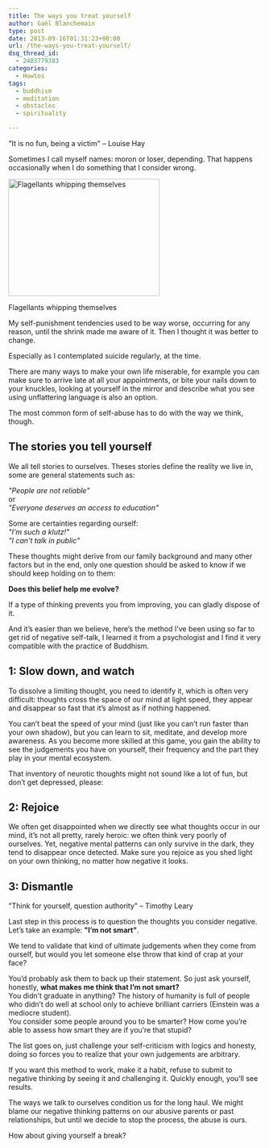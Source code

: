 ```yaml
---
title: The ways you treat yourself
author: Gaël Blanchemain
type: post
date: 2013-09-16T01:31:23+00:00
url: /the-ways-you-treat-yourself/
dsq_thread_id:
  - 2403779383
categories:
  - Howtos
tags:
  - buddhism
  - meditation
  - obstacles
  - spirituality

---
```

"It is no fun, being a victim" &#8211; Louise Hay

Sometimes I call myself names: moron or loser, depending. That happens occasionally when I do something that I consider wrong. 

<div id="attachment_6536" style="width: 310px" class="wp-caption alignleft">
  <img aria-describedby="caption-attachment-6536" src="http://www.gr0wing.com/wp-content/uploads/2013/09/Flagellants-300x232.png" alt="Flagellants whipping themselves" width="300" height="232" class="size-medium wp-image-6536" srcset="https://www.gr0wing.com/wp-content/uploads/2013/09/Flagellants-300x232.png 300w, https://www.gr0wing.com/wp-content/uploads/2013/09/Flagellants.png 456w" sizes="(max-width: 300px) 100vw, 300px" />
  
  <p id="caption-attachment-6536" class="wp-caption-text">
    Flagellants whipping themselves
  </p>
</div>My self-punishment tendencies used to be way worse, occurring for any reason, until the shrink made me aware of it. Then I thought it was better to change. 

Especially as I contemplated suicide regularly, at the time.

There are many ways to make your own life miserable, for example you can make sure to arrive late at all your appointments, or bite your nails down to your knuckles, looking at yourself in the mirror and describe what you see using unflattering language is also an option. 

The most common form of self-abuse has to do with the way we think, though.

## The stories you tell yourself

We all tell stories to ourselves. Theses stories define the reality we live in, some are general statements such as:

_"People are not reliable"_  
or  
_"Everyone deserves an access to education"_

Some are certainties regarding ourself:  
_"I&#8217;m such a klutz!"_  
_"I can&#8217;t talk in public"_

These thoughts might derive from our family background and many other factors but in the end, only one question should be asked to know if we should keep holding on to them:

**Does this belief help me evolve?**

If a type of thinking prevents you from improving, you can gladly dispose of it. 

And it&#8217;s easier than we believe, here&#8217;s the method I&#8217;ve been using so far to get rid of negative self-talk, I learned it from a psychologist and I find it very compatible with the practice of Buddhism.

## 1: Slow down, and watch

To dissolve a limiting thought, you need to identify it, which is often very difficult: thoughts cross the space of our mind at light speed, they appear and disappear so fast that it&#8217;s almost as if nothing happened.

You can&#8217;t beat the speed of your mind (just like you can&#8217;t run faster than your own shadow), but you can learn to sit, meditate, and develop more awareness. As you become more skilled at this game, you gain the ability to see the judgements you have on yourself, their frequency and the part they play in your mental ecosystem.

That inventory of neurotic thoughts might not sound like a lot of fun, but don&#8217;t get depressed, please:

## 2: Rejoice

We often get disappointed when we directly see what thoughts occur in our mind, it&#8217;s not all pretty, rarely heroic: we often think very poorly of ourselves. Yet, negative mental patterns can only survive in the dark, they tend to disappear once detected. Make sure you rejoice as you shed light on your own thinking, no matter how negative it looks.

## 3: Dismantle

"Think for yourself, question authority" &#8211; Timothy Leary

Last step in this process is to question the thoughts you consider negative. Let&#8217;s take an example: **"I&#8217;m not smart"**.

We tend to validate that kind of ultimate judgements when they come from ourself, but would you let someone else throw that kind of crap at your face?

You&#8217;d probably ask them to back up their statement. So just ask yourself, honestly, **what makes me think that I&#8217;m not smart?**  
You didn&#8217;t graduate in anything? The history of humanity is full of people who didn&#8217;t do well at school only to achieve brilliant carriers (Einstein was a mediocre student).  
You consider some people around you to be smarter? How come you&#8217;re able to assess how smart they are if you&#8217;re that stupid?

The list goes on, just challenge your self-criticism with logics and honesty, doing so forces you to realize that your own judgements are arbitrary.

If you want this method to work, make it a habit, refuse to submit to negative thinking by seeing it and challenging it. Quickly enough, you&#8217;ll see results.

The ways we talk to ourselves condition us for the long haul. We might blame our negative thinking patterns on our abusive parents or past relationships, but until we decide to stop the process, the abuse is ours. 

How about giving yourself a break?
